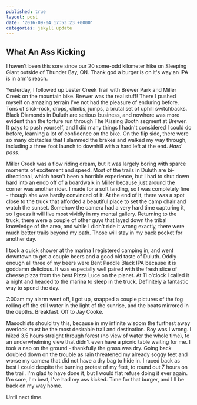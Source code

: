 ```yaml
---
published: true
layout: post
date: '2016-09-04 17:53:23 +0000'
categories: jekyll update
---
```

## What An Ass Kicking

I haven't been this sore since our 20 some-odd kilometer hike on Sleeping Giant outside of Thunder Bay, ON. Thank god a burger is on it's way an IPA is in arm's reach. 

Yesterday, I followed up Lester Creek Trail with Brewer Park and Miller Creek on the mountain bike. Brewer was the real stuff! There I 
pushed myself on amazing terrain I've not had the pleasure of enduring before. Tons of slick-rock, drops, climbs, jumps, a brutal set of uphill switchbacks. Black Diamonds in Duluth are serious business, and nowhere was more evident than the torture run through The Kissing Booth segment at Brewer. It pays to push yourself, and I did many things I hadn't considered I could do before, learning a lot of confidence on the bike. On the flip side, there were so many obstacles that I slammed the brakes and walked my way through, including a three foot launch to downhill with a hard left at the end. *Hard pass*. 

Miller Creek was a flow riding dream, but it was largely boring with sparce moments of excitement and speed. Most of the trails in Duluth are bi-directional, which hasn't been a horrible experience, but I had to shut down hard into an endo off of a boardwalk in Miller because just around the corner was another rider. I made for a soft landing, so I was completely fine - though she was hardly convinced of it. At the end of it, there was a spot close to the truck that afforded a beautiful place to set the camp chair and watch the sunset. Somehow the camera had a very hard time capturing it, so I guess it will live most vividly in my mental gallery. Returning to the truck, there were a couple of other guys that layed down the tribal knowledge of the area, and while I didn't ride it wrong exactly, there were much better trails beyond my path. Those will stay in my back pocket for another day.

I took a quick shower at the marina I registered camping in, and went downtown to get a couple beers and a good old taste of Duluth. Oddly enough all three of my beers were Bent Paddle Black IPA because it is goddamn delicious. It was especially well paired with the fresh slice of cheese pizza from the best Pizza Luce on the planet. At 11 o'clock I called it a night and headed to the marina to sleep in the truck. Definitely a fantastic way to spend the day.

7:00am my alarm went off, I got up, snapped a couple pictures of the fog rolling off the still water in the light of the sunrise, and the boats mirrored in the depths. Breakfast. Off to Jay Cooke.

Masochists should try this, because in my infinite wisdom the furthest away overlook must be the most desirable trail and destination. Boy was I wrong. I hiked 3.5 hours straight through forest (no view of water the whole time), to an underwhelming view that didn't even have a picnic table waiting for me. I took a nap on the ground - thankfully the grass was dry. Going back doubled down on the trouble as rain threatened my already soggy feet and worse my camera that did not have a dry bag to hide in. I raced back as best I could despite the burning protest of my feet, to round out 7 hours on the trail. I'm glad to have done it, but I would flat refuse doing it ever again. I'm sore, I'm beat, I've had my ass kicked. Time for that burger, and I'll be back on my way home. 

Until next time.
